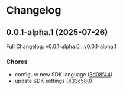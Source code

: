 # Changelog

## 0.0.1-alpha.1 (2025-07-26)

Full Changelog: [v0.0.1-alpha.0...v0.0.1-alpha.1](https://github.com/bluehive-health/bluehive-sdk-java/compare/v0.0.1-alpha.0...v0.0.1-alpha.1)

### Chores

* configure new SDK language ([3d08f44](https://github.com/bluehive-health/bluehive-sdk-java/commit/3d08f44920d8067240b98f5349fe99722c40e5eb))
* update SDK settings ([433c580](https://github.com/bluehive-health/bluehive-sdk-java/commit/433c580ffe9f7e11e52fbb9eb0057957d2f7e98d))
